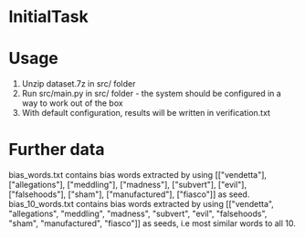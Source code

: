 # InitialTask

# Usage
1. Unzip dataset.7z in src/ folder
2. Run src/main.py in src/ folder - the system should be configured in a way to work out of the box
3. With default configuration, results will be written in verification.txt

# Further data

bias_words.txt contains bias words extracted by using [["vendetta"], ["allegations"], ["meddling"], ["madness"], ["subvert"], ["evil"], ["falsehoods"], ["sham"], ["manufactured"], ["fiasco"]] as seed.
bias_10_words.txt contains bias words extracted by using [["vendetta", "allegations", "meddling", "madness", "subvert", "evil", "falsehoods", "sham", "manufactured", "fiasco"]] as seeds, i.e most similar words to all 10.